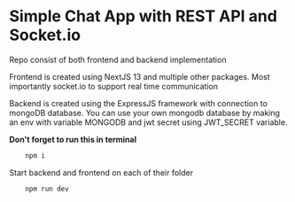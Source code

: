 # Simple Chat App with REST API and Socket.io
Repo consist of both frontend and backend implementation 

Frontend is created using NextJS 13 and multiple other packages. Most importantly socket.io to support real time communication

Backend is created using the ExpressJS framework with connection to mongoDB database. You can use your own mongodb database by making an env with variable MONGODB and jwt secret using JWT_SECRET variable.

**Don't forget to run this in terminal**
```bash
    npm i
```

Start backend and frontend on each of their folder 
```bash
    npm run dev
```